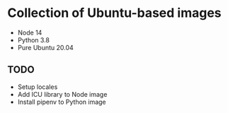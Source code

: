 # Collection of Ubuntu-based images

- Node 14
- Python 3.8
- Pure Ubuntu 20.04

## TODO

- Setup locales
- Add ICU library to Node image
- Install pipenv to Python image
